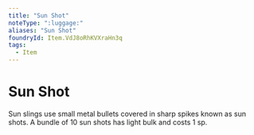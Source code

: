 ```yaml
---
title: "Sun Shot"
noteType: ":luggage:"
aliases: "Sun Shot"
foundryId: Item.VdJ8oRhKVXraHn3q
tags:
  - Item
---
```


# Sun Shot

Sun slings use small metal bullets covered in sharp spikes known as sun shots. A bundle of 10 sun shots has light bulk and costs 1 sp.
